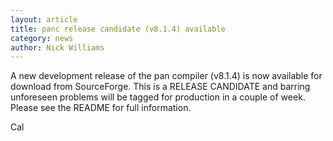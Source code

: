 ```yaml
---
layout: article
title: panc release candidate (v8.1.4) available
category: news
author: Nick Williams
---
```


A new development release of the pan compiler (v8.1.4) is now available for download from SourceForge. This is a RELEASE CANDIDATE and barring unforeseen problems will be tagged for production in a couple of week. Please see the README for full information.

Cal
